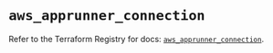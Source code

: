 # `aws_apprunner_connection`

Refer to the Terraform Registry for docs: [`aws_apprunner_connection`](https://registry.terraform.io/providers/hashicorp/aws/5.39.0/docs/resources/apprunner_connection).
